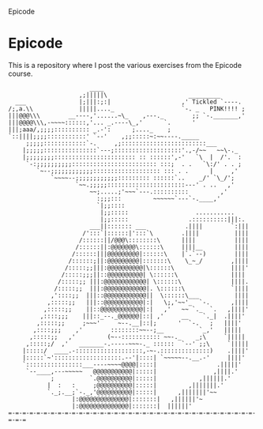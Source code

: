 Epicode
# Epicode

This is a repository where I post the various exercises from the Epicode course.

                           ____
                        ,;|||||\                       _________
      ___               |;|||:;:|                    ,' Tickled `----.
    /;,a.\\             |||||...._                   `-. _   PINK!!!! ;
    |||@@@\\\        __----,'......~\_    ,---._        ;; `-._______,'
    |||@@@@\\\,-~~~~::::::,'... _.----\_,'      `.      '
    |||;aaa/,;;;;:::::::::: _.-':      ;...._    ;
    `::||||;;;;:::::::::::' `--'    ,;;:::::~:~~----._____
         ;;;;;::::::::::::`-.     ,;::::::::::::::::::::::::___
        |;;;;;:::::::::::::::`---;:::::::::::::::::::'.,-/~~   ~~\-._
        |;;;;;;;;::::::::::::::::::::::: :: ::::::',-'   `\  |  /'.  :
         `-:;;;;;;;;;;:::::::::::::::::::::::: :::;  . .   `\:/' . . ;
            `~--;;;;;;;;;;;;::::::::::::::::::: ::: . .      |     ,'
                `~~~~--;;;;;;;;;;;;::::::::: ::::::`..    _/' `\_/';
                       `~~.;;;;;::::::::::::::::::::::---' . ..   ,'
                           ~~;.....;'~~~`---.::::::::::         ,'
                             :;;;:::         ~~~~~~`---`-.____,'
                             `|;;::::
                              |;;:::::                   ...........
                              |;;:::::                 .::::::::::|||:.
                           ___||::::::: ___           .||||        `:|||
                         /':::`|::::::|':::`\        .||||          ||||
                        /::::::||/@@@\::::::::\      ||||           ||||
                       /::::::||:@@@@@@@\::::::\     ||||__         ||||
                      /::::::|||@@@@@@@@@|::::::\    |`.`--)        ||||
                     /::::::;||:@@@@@@@@@|:::::::\    \_~_/        ,||||
                    /:::::;;|||:@@@@@@@@@@|\::::::\                ||||'
                   /:::::;;;||::@@@@@@@@@@| \::::::\               ||||
                  /:::::;; |||:@@@@@@@@@@@@| \::::::\              ||||.
                 /:::::;;  |||:@@@@@@@@@@@@|. \::::::\             `||||
                ,'::::;;  |||::@@@@@@@@@@@@||  \::::::\___          ||||
               ,:::::;;   |||::@@@@@@@@@@@|:|   \;,'~~'_  `-.      ,||||
              ,:::::;;    ||::@@@@@@@@@@@@|:|   ,'   ~~ `._  `.   ,||||'
             ,::::;;;    |||::_--._@@@@@@|::| ,'     __    `._|  .||||'
            ,:::::;;     ;~~~'     ~--.__|::|;      '  `-.   ;   ||||'
           ,::::;;;    ,'        ::::::::~~--;__          `_,'   |||||
          ,:::::;;   ,'         (~--::::::::::: ~~-._    _;\     `|||||
         ,:::::;/  ,'   _______-.-----~~~-._ ::::::  `--' ;;\     `|||||
        |:::::/  ____.-:::::::::::::::::::,-~-.::::::::::::::)    .||||'
        |:::::`~':::::::::::::::::::.--'|::::| `~~~~~--.__.-'     ||||'
        `::::::::::::::::___----~~~~@@@@|::::|                 .|||||'
         `--____,---~~~~~   @@@@@@@@@@@|:::::|                ,||||.'
                ;          `.@@@@@@@@@@|:::::|            ,||||||.'
               |  :   :     ;@@@@@@@@@@|:::::|         ,|||||||.'
               `._;.__;`-._,'@@@@@@@@@@|:::::|      ,|||||||'~~
                      |:@@@@@@@@@@@@@@|:::::::|   ,||||||'~
                      |:@@@@@@@@@@@@@@|:::::::|  ||||||'
    =-=-=-=-=-=-=-=-=-=-=-=-=-=-=-=-=-=-=-=-=-=-=-=-=-=-=-=-=-=-=-=-=-=-=-=-=-=
    
